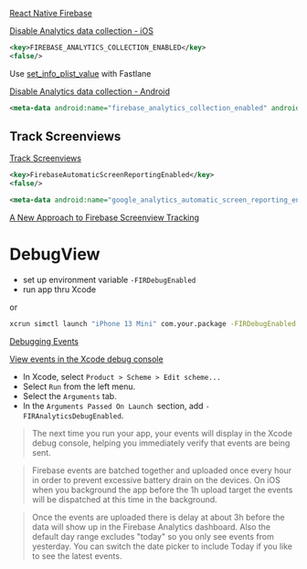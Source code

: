 [React Native Firebase](https://rnfirebase.io/)

[Disable Analytics data collection - iOS](https://firebase.google.com/docs/analytics/configure-data-collection?platform=ios)

```xml
<key>FIREBASE_ANALYTICS_COLLECTION_ENABLED</key>
<false/>
```

Use [set_info_plist_value](https://docs.fastlane.tools/actions/set_info_plist_value/) with Fastlane

[Disable Analytics data collection - Android](https://firebase.google.com/docs/analytics/configure-data-collection?platform=android)

```xml
<meta-data android:name="firebase_analytics_collection_enabled" android:value="false" />
```

## Track Screenviews

[Track Screenviews](https://firebase.google.com/docs/analytics/screenviews)

```xml
<key>FirebaseAutomaticScreenReportingEnabled</key>
<false/>
```

```xml
<meta-data android:name="google_analytics_automatic_screen_reporting_enabled" android:value="false" />
```

[A New Approach to Firebase Screenview Tracking](https://adswerve.com/blog/a-new-approach-to-firebase-screenview-tracking/)

# DebugView

- set up environment variable `-FIRDebugEnabled`
- run app thru Xcode

or

```bash
xcrun simctl launch "iPhone 13 Mini" com.your.package -FIRDebugEnabled
```

[Debugging Events](https://firebase.google.com/docs/analytics/debugview#ios+)

[View events in the Xcode debug console](https://firebase.google.com/docs/analytics/events?platform=ios#view_events_in_the_xcode_debug_console)

- In Xcode, select `Product > Scheme > Edit scheme...`
- Select `Run` from the left menu.
- Select the `Arguments` tab.
- In the `Arguments Passed On Launch `section, add `-FIRAnalyticsDebugEnabled`.

> The next time you run your app, your events will display in the Xcode debug console, helping you immediately verify that events are being sent.

> Firebase events are batched together and uploaded once every hour in order to prevent excessive battery drain on the devices. On iOS when you background the app before the 1h upload target the events will be dispatched at this time in the background.

> Once the events are uploaded there is delay at about 3h before the data will show up in the Firebase Analytics dashboard. Also the default day range excludes "today" so you only see events from yesterday. You can switch the date picker to include Today if you like to see the latest events.

